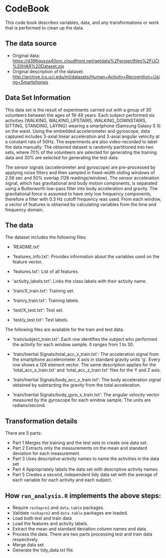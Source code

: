 # CodeBook

This code book describes variables, data, and any transformations or work that is performed to clean up the data.

## The data source

* Original data: https://d396qusza40orc.cloudfront.net/getdata%2Fprojectfiles%2FUCI%20HAR%20Dataset.zip
* Original description of the dataset: http://archive.ics.uci.edu/ml/datasets/Human+Activity+Recognition+Using+Smartphones

## Data Set Information

This data set is the result of experiments carried out with a group of 30 volunteers between the ages of 19-48 years. Each subject performed six activities (WALKING, WALKING_UPSTAIRS, WALKING_DOWNSTAIRS, SITTING, STANDING, LAYING) wearing a smartphone (Samsung Galaxy S II) on the waist. Using the embedded accelerometer and gyroscope, data captured includes 3-axial linear acceleration and 3-axial angular velocity at a constant rate of 50Hz. The experiments are also video-recorded to label the data manually. The obtained dataset is randomly partitioned into two sets, where 70% of the volunteers are selected for generating the training data and 30% are selected for generating the test data.

The sensor signals (accelerometer and gyroscope) are pre-processed by applying noise filters and then sampled in fixed-width sliding windows of 2.56 sec and 50% overlap (128 readings/window). The sensor acceleration signal, which has gravitational and body motion components, is separated using a Butterworth low-pass filter into body acceleration and gravity. The gravitational force is assumed to have only low frequency components, therefore a filter with 0.3 Hz cutoff frequency was used. From each window, a vector of features is obtained by calculating variables from the time and frequency domain.

## The data

The dataset includes the following files:

- 'README.txt'

- 'features_info.txt': Provides information about the variables used on the feature vector.

- 'features.txt': List of all features.

- 'activity_labels.txt': Links the class labels with their activity name.

- 'train/X_train.txt': Training set.

- 'train/y_train.txt': Training labels.

- 'test/X_test.txt': Test set.

- 'test/y_test.txt': Test labels.

The following files are available for the train and test data.

- 'train/subject_train.txt': Each row identifies the subject who performed the activity for each window sample. It ranges from 1 to 30.

- 'train/Inertial Signals/total_acc_x_train.txt': The acceleration signal from the smartphone accelerometer X axis in standard gravity units 'g'. Every row shows a 128 element vector. The same description applies for the 'total_acc_x_train.txt' and 'total_acc_z_train.txt' files for the Y and Z axis.

- 'train/Inertial Signals/body_acc_x_train.txt': The body acceleration signal obtained by subtracting the gravity from the total acceleration.

- 'train/Inertial Signals/body_gyro_x_train.txt': The angular velocity vector measured by the gyroscope for each window sample. The units are radians/second.


## Transformation details

There are 5 parts:

 - Part 1 Merges the training and the test sets to create one data set.
 - Part 2 Extracts only the measurements on the mean and standard deviation for each measurement.
 - Part 3 Uses descriptive activity names to name the activities in the data set
 - Part 4 Appropriately labels the data set with descriptive activity names.
 - Part 5 Creates a second, independent tidy data set with the average of each variable for each activity and each subject.

## How ```run_analysis.R``` implements the above steps:

* Require ```reshapre2``` and ```data.table``` packages.
* Validate ```reshapre2``` and ```data.table``` packages are loaded. 
* Load both test and train data
* Load the features and activity labels.
* Extract the mean and standard deviation column names and data.
* Process the data. There are two parts processing test and train data respectively.
* Merge data set.
* Generate the tidy_data.txt file.